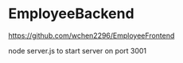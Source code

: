 # EmployeeBackend


https://github.com/wchen2296/EmployeeFrontend


node server.js to start server on port 3001
